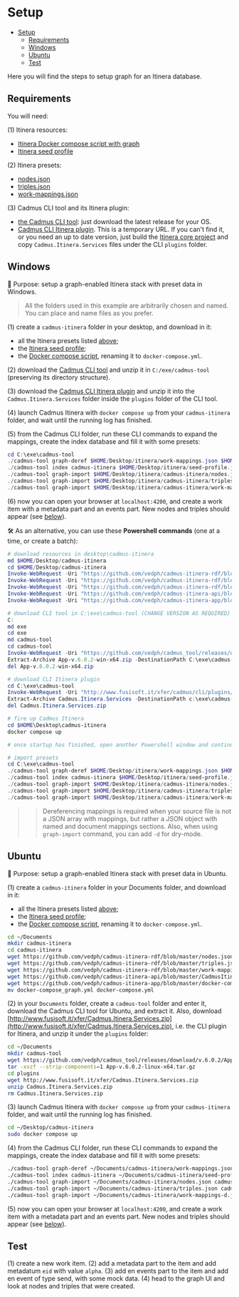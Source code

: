 # Setup

- [Setup](#setup)
  - [Requirements](#requirements)
  - [Windows](#windows)
  - [Ubuntu](#ubuntu)
  - [Test](#test)

Here you will find the steps to setup graph for an Itinera database.

## Requirements

You will need:

(1) Itinera resources:

- [Itinera Docker compose script with graph](https://github.com/vedph/cadmus-itinera-app/blob/master/docker-compose_graph.yml)
- [Itinera seed profile](https://github.com/vedph/cadmus-itinera-api/blob/master/CadmusItineraApi/wwwroot/seed-profile.json)

(2) Itinera presets:

- [nodes.json](nodes.json)
- [triples.json](triples.json)
- [work-mappings.json](work-mappings.json)

(3) Cadmus CLI tool and its Itinera plugin:

- [the Cadmus CLI tool](https://github.com/vedph/cadmus_tool/releases): just download the latest release for your OS.
- [Cadmus CLI Itinera plugin](http://www.fusisoft.it/xfer/cadmus/cli/plugins/Cadmus.Itinera.Services.zip). This is a temporary URL. If you can't find it, or you need an up to date version, just build the [Itinera core project](https://github.com/vedph/cadmus-itinera) and copy `Cadmus.Itinera.Services` files under the CLI `plugins` folder.

## Windows

🎯 Purpose: setup a graph-enabled Itinera stack with preset data in Windows.

>All the folders used in this example are arbitrarily chosen and named. You can place and name files as you prefer.

(1) create a `cadmus-itinera` folder in your desktop, and download in it:

- all the Itinera presets listed [above](#requirements);
- the [Itinera seed profile](https://github.com/vedph/cadmus-itinera-api/blob/master/CadmusItineraApi/wwwroot/seed-profile.json);
- the [Docker compose script](https://github.com/vedph/cadmus-itinera-app/blob/master/docker-compose_graph.yml), renaming it to `docker-compose.yml`.

(2) download the [Cadmus CLI tool](https://github.com/vedph/cadmus_tool/releases) and unzip it in `C:/exe/cadmus-tool` (preserving its directory structure).

(3) download the [Cadmus CLI Itinera plugin](http://www.fusisoft.it/xfer/cadmus/cli/plugins/Cadmus.Itinera.Services.zip) and unzip it into the `Cadmus.Itinera.Services` folder inside the `plugins` folder of the CLI tool.

(4) launch Cadmus Itinera with `docker compose up` from your `cadmus-itinera` folder, and wait until the running log has finished.

(5) from the Cadmus CLI folder, run these CLI commands to expand the mappings, create the index database and fill it with some presets:

```ps1
cd C:\exe\cadmus-tool
./cadmus-tool graph-deref $HOME/Desktop/itinera/work-mappings.json $HOME/Desktop/itinera/work-mappings-d.json
./cadmus-tool index cadmus-itinera $HOME/Desktop/itinera/seed-profile.json
./cadmus-tool graph-import $HOME/Desktop/itinera/cadmus-itinera/nodes.json cadmus-itinera -t repository-provider.itinera
./cadmus-tool graph-import $HOME/Desktop/itinera/cadmus-itinera/triples.json cadmus-itinera -t repository-provider.itinera -m t
./cadmus-tool graph-import $HOME/Desktop/itinera/cadmus-itinera/work-mappings-d.json cadmus-itinera -t repository-provider.itinera -m m
```

(6) now you can open your browser at `localhost:4200`, and create a work item with a metadata part and an events part. New nodes and triples should appear (see [below](#test)).

🛠️ As an alternative, you can use these **Powershell commands** (one at a time, or create a batch):

```ps1
# download resources in desktop\cadmus-itinera
md $HOME/Desktop/cadmus-itinera
cd $HOME/Desktop/cadmus-itinera
Invoke-WebRequest -Uri "https://github.com/vedph/cadmus-itinera-rdf/blob/master/nodes.json"
Invoke-WebRequest -Uri "https://github.com/vedph/cadmus-itinera-rdf/blob/master/triples.json"
Invoke-WebRequest -Uri "https://github.com/vedph/cadmus-itinera-rdf/blob/master/work-mappings.json"
Invoke-WebRequest -Uri "https://github.com/vedph/cadmus-itinera-api/blob/master/CadmusItineraApi/wwwroot/seed-profile.json"
Invoke-WebRequest -Uri "https://github.com/vedph/cadmus-itinera-app/blob/master/docker-compose_graph.yml" -OutFile "docker-compose.yml"

# download CLI tool in C:\exe\cadmus-tool (CHANGE VERSION AS REQUIRED)
C:
md exe
cd exe
md cadmus-tool
cd cadmus-tool
Invoke-WebRequest -Uri "https://github.com/vedph/cadmus_tool/releases/download/v.6.0.2/App-v.6.0.2-win-x64.zip"
Extract-Archive App-v.6.0.2-win-x64.zip -DestinationPath C:\exe\cadmus-tool\
del App-v.6.0.2-win-x64.zip

# download CLI Itinera plugin
cd C:\exe\cadmus-tool
Invoke-WebRequest -Uri "http://www.fusisoft.it/xfer/cadmus/cli/plugins/Cadmus.Itinera.Services.zip"
Extract-Archive Cadmus.Itinera.Services -DestinationPath c:\exe\cadmus-tool\plugins\Cadmus.Itinera.Services\
del Cadmus.Itinera.Services.zip

# fire up Cadmus Itinera
cd $HOME\Desktop\cadmus-itinera
docker compose up

# once startup has finished, open another Powershell window and continue...

# import presets
cd C:\exe\cadmus-tool
./cadmus-tool graph-deref $HOME/Desktop/itinera/work-mappings.json $HOME/Desktop/itinera/work-mappings-d.json
./cadmus-tool index cadmus-itinera $HOME/Desktop/itinera/seed-profile.json
./cadmus-tool graph-import $HOME/Desktop/itinera/cadmus-itinera/nodes.json cadmus-itinera -t repository-provider.itinera
./cadmus-tool graph-import $HOME/Desktop/itinera/cadmus-itinera/triples.json cadmus-itinera -t repository-provider.itinera -m t
./cadmus-tool graph-import $HOME/Desktop/itinera/cadmus-itinera/work-mappings-d.json cadmus-itinera -t repository-provider.itinera -m m
```

>>Dereferencing mappings is required when your source file is not a JSON array with mappings, but rather a JSON object with named and document mappings sections. Also, when using `graph-import` command, you can add `-d` for dry-mode.

## Ubuntu

🎯 Purpose: setup a graph-enabled Itinera stack with preset data in Ubuntu.

(1) create a `cadmus-itinera` folder in your Documents folder, and download in it:

- all the Itinera presets listed [above](#requirements);
- the [Itinera seed profile](https://github.com/vedph/cadmus-itinera-api/blob/master/CadmusItineraApi/wwwroot/seed-profile.json);
- the [Docker compose script](https://github.com/vedph/cadmus-itinera-app/blob/master/docker-compose_graph.yml), renaming it to `docker-compose.yml`.

```bash
cd ~/Documents
mkdir cadmus-itinera
cd cadmus-itinera
wget https://github.com/vedph/cadmus-itinera-rdf/blob/master/nodes.json
wget https://github.com/vedph/cadmus-itinera-rdf/blob/master/triples.json
wget https://github.com/vedph/cadmus-itinera-rdf/blob/master/work-mappings.json
wget https://github.com/vedph/cadmus-itinera-api/blob/master/CadmusItineraApi/wwwroot/seed-profile.json
wget https://github.com/vedph/cadmus-itinera-app/blob/master/docker-compose_graph.yml
mv docker-compose_graph.yml docker-compose.yml
```

(2) in your `Documents` folder, create a `cadmus-tool` folder and enter it, download the Cadmus CLI tool for Ubuntu, and extract it. Also, download [http://www.fusisoft.it/xfer/Cadmus.Itinera.Services.zip](http://www.fusisoft.it/xfer/Cadmus.Itinera.Services.zip), i.e. the CLI plugin for Itinera, and unzip it under the `plugins` folder:

```bash
cd ~/Documents
mkdir cadmus-tool
wget https://github.com/vedph/cadmus_tool/releases/download/v.6.0.2/App-v.6.0.2-linux-x64.tar.gz
tar -xvzf --strip-components=1 App-v.6.0.2-linux-x64.tar.gz
cd plugins
wget http://www.fusisoft.it/xfer/Cadmus.Itinera.Services.zip
unzip Cadmus.Itinera.Services.zip
rm Cadmus.Itinera.Services.zip
```

(3) launch Cadmus Itinera with `docker compose up` from your `cadmus-itinera` folder, and wait until the running log has finished.

```bash
cd ~/Desktop/cadmus-itinera
sudo docker compose up
```

(4) from the Cadmus CLI folder, run these CLI commands to expand the mappings, create the index database and fill it with some presets:

```bash
./cadmus-tool graph-deref ~/Documents/cadmus-itinera/work-mappings.json ~/Documents/cadmus-itinera/work-mappings-d.json
./cadmus-tool index cadmus-itinera ~/Documents/cadmus-itinera/seed-profile.json
./cadmus-tool graph-import ~/Documents/cadmus-itinera/nodes.json cadmus-itinera -t repository-provider.itinera
./cadmus-tool graph-import ~/Documents/cadmus-itinera/triples.json cadmus-itinera -t repository-provider.itinera -m t
./cadmus-tool graph-import ~/Documents/cadmus-itinera/work-mappings-d.json cadmus-itinera -t repository-provider.itinera -m m
```

(5) now you can open your browser at `localhost:4200`, and create a work item with a metadata part and an events part. New nodes and triples should appear (see [below](#test)).

## Test

(1) create a new work item.
(2) add a metadata part to the item and add metadatum `eid` with value `alpha`.
(3) add en events part to the item and add en event of type send, with some mock data.
(4) head to the graph UI and look at nodes and triples that were created.
